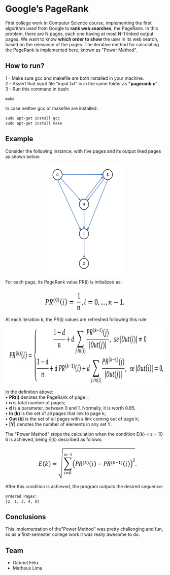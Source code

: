 # Google’s PageRank
First college work in Computer Science course, implementing the first algorithm used from Google to **rank web searches**, the PageRank. 
In this problem, there are N pages, each one having at most N-1 linked output pages. 
We want to know **which order to show** the user in its web search, based on the relevance of the pages. 
The iterative method for calculating the PageRank is implemented here, known as "Power Method".

## How to run?

1 - Make sure gcc and makefile are both installed in your machine.  
2 - Assert that input file "input.txt" is in the same folder as **"pagerank.c"**.  
3 - Run this command in bash:
```
make
```
In case neither gcc or makefile are installed:
```
sudo apt-get install gcc
sudo apt-get install make
```
## Example

Consider the following instance, with five pages and its output liked pages as shown below:

<p align="center">
  <img src="assets/sample.png" align=center width=250 height=350/>
</p>

For each page, its PageRank value PR(i) is initialized as:

<p align="center">
  <img src="assets/init_pagerank.jpg" width="270" height="70"/>
</p>

At each iteration k, the PR(i) values are refreshed following this rule:

<p align="center">
  <img src="assets/pagerank.jpg" width="650" height="180"/>
</p>

In the definition above:  
• **PR(i)** denotes the PageRank of page i;  
• **n** is total number of pages;  
• **d** is a parameter, between 0 and 1. Normally, it is worth 0.85.  
• **In (k)** is the set of all pages that link to page k;  
• **Out (k)** is the set of all pages with a link coming out of page k;  
• **|Y|** denotes the number of elements in any set Y.  

The "Power Method" stops the calculation when the condition E(k) < ε = 10-6 is achieved, being E(k) described as follows: 
<p align="center">
  <img src="assets/stop_condition.jpg" width="330" height="100"/>
</p>

After this condition is achieved, the program outputs the desired sequence:
```
Ordered Pages: 
{2, 1, 3, 4, 0}
```

## Conclusions

This implementation of the"Power Method" was pretty challenging and fun, so as a first-semester college work it was really awesome to do.

## Team
- Gabriel Félix
- Matheus Lima

